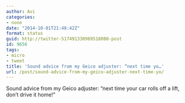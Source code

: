 ```yaml
---
author: Avi
categories:
- none
date: "2014-10-01T21:48:42Z"
format: status
guid: http://twitter-517491330969518080-post
id: 9656
tags:
- micro
- tweet
title: 'Sound advice from my Geico adjuster: “next time yo…'
url: /post/sound-advice-from-my-geico-adjuster-next-time-yo/
---
```

Sound advice from my Geico adjuster: “next time your car rolls off a lift, don’t drive it home!”